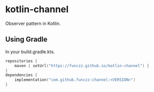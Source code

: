 # kotlin-channel

Observer pattern in Kotlin.

## Using Gradle

In your build.gradle.kts.

```kotlin
repositories {
    maven { setUrl("https://funczz.github.io/kotlin-channel") }
}
dependencies {
    implementation("com.github.funczz:channel:<VERSION>")
}
```
